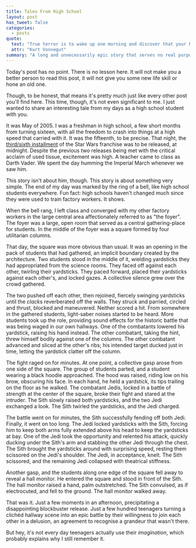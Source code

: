 ```yaml
---
title: Tales From High School
layout: post
has_tweet: false
categories:
  - posts
quote:
  text: "True terror is to wake up one morning and discover that your high school class is running the country."
  attr: "Kurt Vonnegut"
summary: "A long and unnecessarily epic story that serves no real purpose. I just wanted to tell it. Also, it has Jedis."
---
```


Today's post has no point. There is no lesson here. It will not make 
you a better person to read this post, it will not give you some new 
life skill or hone an old one.

Though, to be honest, that means it's pretty much just like every other 
post you'll find here. This time, though, it's not even significant to 
me. I just wanted to share an interesting tale from my days as a high 
school student with you.

It was May of 2005. I was a freshman in high school, a few short months 
from turning sixteen, with all the freedom to crash into things at a 
high speed that carried with it. It was the fifteenth, to be precise. 
That night, the [third/sixth installment](http://en.wikipedia.org/wiki/Star_Wars_Episode_III:_Revenge_of_the_Sith) 
of the Star Wars franchise was to be released, at midnight. Despite the 
previous two releases being met with the critical acclaim of used tissue, 
excitement was high. A teacher came to class as Darth Vader. We spent the 
day humming the Imperial March whenever we saw him.

This story isn't about him, though. This story is about something very 
simple. The end of my day was marked by the ring of a bell, like high 
school students everywhere. Fun fact: high schools haven't changed much 
since they were used to train factory workers. It shows.

When the bell rang, I left class and converged with my other factory 
workers in the large central area affectionately referred to as 
&quot;the foyer&quot;. The foyer was a large, open room that served as 
a central gathering-place for students. In the middle of the foyer was 
a square formed by four utilitarian columns.

That day, the square was more obvious than usual. It was an opening 
in the pack of students that had gathered, an implicit boundary created 
by the architecture. Two students stood in the middle of it, wielding 
yardsticks they had appropriated from the science rooms. They faced off 
against each other, twirling their yardsticks. They paced forward, 
placed their yardsticks against each other's, and locked gazes. A 
collective silence grew over the crowd gathered.

The two pushed off each other, then rejoined, fiercely swinging 
yardsticks until the *clack*s reverberated off the walls. They struck 
and parried, circled and thrust, blocked and maneuvered. Neither scored 
a hit. From somewhere in the gathered students, light-saber noises started 
to be heard. More students took up the role, providing sound effects for 
the historic battle that was being waged in our own hallways. One of the 
combatants lowered his yardstick, raising his hand instead. The other 
combatant, taking the hint, threw himself bodily against one of the columns. 
The other combatant advanced and sliced at the other's ribs; his intended 
target ducked just in time, letting the yardstick clatter off the column. 

The fight raged on for minutes. At one point, a collective gasp arose 
from one side of the square. The group of students parted, and a student 
wearing a black hoodie approached. The hood was raised, riding low on his 
brow, obscuring his face. In each hand, he held a yardstick, its tips 
trailing on the floor as he walked. The combatant Jedis, locked in a 
battle of strength at the center of the square, broke their fight and 
stared at the intruder. The Sith slowly raised both yardsticks, and the 
two Jedi exchanged a look. The Sith twirled the yardsticks, and the Jedi 
charged.

The battle went on for minutes, the Sith successfully fending off both 
Jedi. Finally, it went on too long. The Jedi locked yardsticks with the 
Sith, forcing him to keep both arms fully extended above his head to 
keep the yardsticks at bay. One of the Jedi took the opportunity and 
relented his attack, quickly ducking under the Sith's arm and stabbing 
the other Jedi through the chest. The Sith brought the yardsticks around 
with surprising speed, resting them scissored on the Jedi's shoulder. 
The Jedi, in acceptance, knelt. The Sith scissored, and the remaining 
Jedi collapsed with theatrical stiffness.

Another gasp, and the students along one edge of the square fell away 
to reveal a hall monitor. He entered the square and stood in front of 
the Sith. The hall monitor raised a hand, palm outstretched. The Sith 
convulsed, as if electrocuted, and fell to the ground. The hall monitor 
walked away.

That was it. Just a few moments in an afternoon, precipitating a 
disappointing blockbuster release. Just a few hundred teenagers 
turning a clich&eacute;d hallway scene into an epic battle by their 
willingness to join each other in a delusion, an agreement to 
recognise a grandeur that wasn't there.

But hey, it's not every day teenagers actually use their *imagination*, 
which probably explains why I still remember it.
